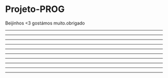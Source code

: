 # Projeto-PROG

Beijinhos <3 gostámos muito.obrigado

*************************
*     ****     ****     *
*    *    *   *    *    *
*   *       *       *   *
*   *               *   *
*     *           *     *
*       *       *       *
*         *   *         *
*           *           *
*************************
